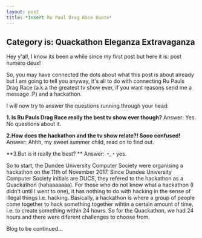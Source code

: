 ```yaml
---
layout: post
title: *Insert Ru Paul Drag Race Quote*
---
```

## Category is: Quackathon Eleganza Extravaganza

Hey y'all, I know its been a while since my first post but here it is: post numéro deux! 

So, you may have connected the dots about what this post is about already but I am going to tell you anyway, it's all to do with connecting Ru Pauls Drag Race (a.k.a the greatest tv show ever, if you want reasons send me a message :P) and a hackathon. 

I will now try to answer the questions running through your head:


**1. Is Ru Pauls Drag Race really the best tv show ever though?**
Answer: Yes. No questions about it.


**2.How does the hackathon and the tv show relate?! Sooo confused!**
Answer: Ahhh, my sweet summer child, read on to find out. 


**3.But is it really the best? **
Answer: ◔_◔ yes.


So to start, the Dundee University Computer Society were organising a hackathon on the 11th of November 2017. Since Dundee University Computer Society initials are DUCS, they refered to the hackathon as a Quackathon (hahaaaaaaa). 
For those who do not know what a hackathon (I didn't until I went to one), it has nothing to do with hacking in the sense of illegal things i.e. hacking. 
Basically, a hackathon is where a group of people come together to hack something together wihtin a certain amount of time, i.e. to create something within 24 hours. 
So for the Quackathon, we had 24 hours and there were diferent challenges to choose from. 

Blog to be continued... 
